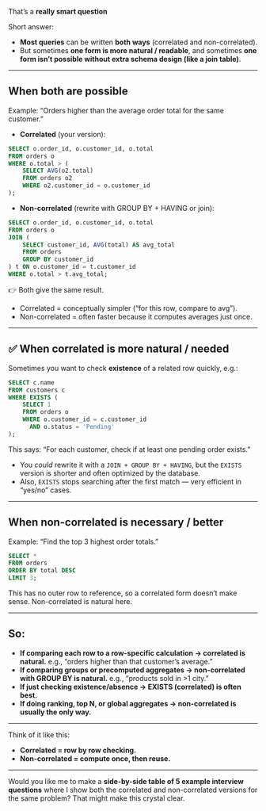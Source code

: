 That’s a **really smart question** 

Short answer:

* **Most queries** can be written **both ways** (correlated and non-correlated).
* But sometimes **one form is more natural / readable**, and sometimes **one form isn’t possible without extra schema design (like a join table)**.

---

## When both are possible

Example:
“Orders higher than the average order total for the same customer.”

* **Correlated** (your version):

```sql
SELECT o.order_id, o.customer_id, o.total
FROM orders o
WHERE o.total > (
    SELECT AVG(o2.total) 
    FROM orders o2 
    WHERE o2.customer_id = o.customer_id
);
```

* **Non-correlated** (rewrite with GROUP BY + HAVING or join):

```sql
SELECT o.order_id, o.customer_id, o.total
FROM orders o
JOIN (
    SELECT customer_id, AVG(total) AS avg_total
    FROM orders
    GROUP BY customer_id
) t ON o.customer_id = t.customer_id
WHERE o.total > t.avg_total;
```

👉 Both give the same result.

* Correlated = conceptually simpler (“for this row, compare to avg”).
* Non-correlated = often faster because it computes averages just once.

---

## ✅ When correlated is **more natural / needed**

Sometimes you want to check **existence** of a related row quickly, e.g.:

```sql
SELECT c.name
FROM customers c
WHERE EXISTS (
    SELECT 1 
    FROM orders o
    WHERE o.customer_id = c.customer_id 
      AND o.status = 'Pending'
);
```

This says: “For each customer, check if at least one pending order exists.”

* You *could* rewrite it with a `JOIN + GROUP BY + HAVING`, but the `EXISTS` version is shorter and often optimized by the database.
* Also, `EXISTS` stops searching after the first match — very efficient in “yes/no” cases.

---

## When non-correlated is **necessary / better**

Example: “Find the top 3 highest order totals.”

```sql
SELECT *
FROM orders
ORDER BY total DESC
LIMIT 3;
```

This has no outer row to reference, so a correlated form doesn’t make sense.
Non-correlated is natural here.

---

## So:

* **If comparing each row to a row-specific calculation → correlated is natural.**
  e.g., “orders higher than that customer’s average.”
* **If comparing groups or precomputed aggregates → non-correlated with GROUP BY is natural.**
  e.g., “products sold in >1 city.”
* **If just checking existence/absence → EXISTS (correlated) is often best.**
* **If doing ranking, top N, or global aggregates → non-correlated is usually the only way.**

---

Think of it like this:

* **Correlated = row by row checking.**
* **Non-correlated = compute once, then reuse.**

---

Would you like me to make a **side-by-side table of 5 example interview questions** where I show both the correlated and non-correlated versions for the same problem? That might make this crystal clear.
